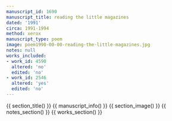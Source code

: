 ```yaml
---
manuscript_id: 1690
manuscript_title: reading the little magazines
dated: '1991'
circa: 1991-1994
method: xerox
manuscript_type: poem
image: poem1990-00-00-reading-the-little-magazines.jpg
notes: null
works_included:
- work_id: 4590
  altered: 'no'
  edited: 'no'
- work_id: 2546
  altered: 'yes'
  edited: 'no'
---
```


{{ section_title() }}
{{ manuscript_info() }}
{{ section_image() }}
{{ notes_section() }}
{{ works_section() }}

